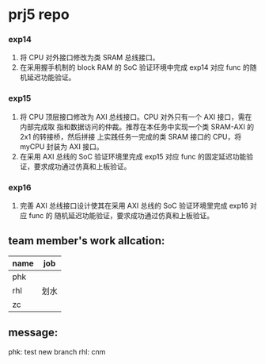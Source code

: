 # prj5 repo

### exp14

1. 将 CPU 对外接口修改为类 SRAM 总线接口。
2. 在采用握手机制的 block RAM 的 SoC 验证环境中完成 exp14 对应 func 的随机延迟功能验证。

### exp15

1. 将 CPU 顶层接口修改为 AXI 总线接口。CPU 对外只有一个 AXI 接口，需在内部完成取
指和数据访问的仲裁。推荐在本任务中实现一个类 SRAM-AXI 的 2x1 的转接桥，然后拼接
上实践任务一完成的类 SRAM 接口的 CPU，将 myCPU 封装为 AXI 接口。
2. 在采用 AXI 总线的 SoC 验证环境里完成 exp15 对应 func 的固定延迟功能验证，要求成功通过仿真和上板验证。

### exp16

1. 完善 AXI 总线接口设计使其在采用 AXI 总线的 SoC 验证环境里完成 exp16 对应 func 的
随机延迟功能验证，要求成功通过仿真和上板验证。

## team member's work allcation:

| name | job |
| ---- | --- |
| phk  |  |
| rhl  | 划水 |
| zc   |  |

## message:
phk: test new branch
rhl: cnm
